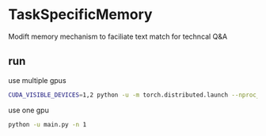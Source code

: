 # TaskSpecificMemory
Modift memory mechanism to faciliate text match for techncal Q&amp;A

## run
use multiple gpus
```bash
CUDA_VISIBLE_DEVICES=1,2 python -u -m torch.distributed.launch --nproc_per_node=2 main.py -n 1,2 --data_distribute
```
use one gpu
```bash
python -u main.py -n 1 
```
